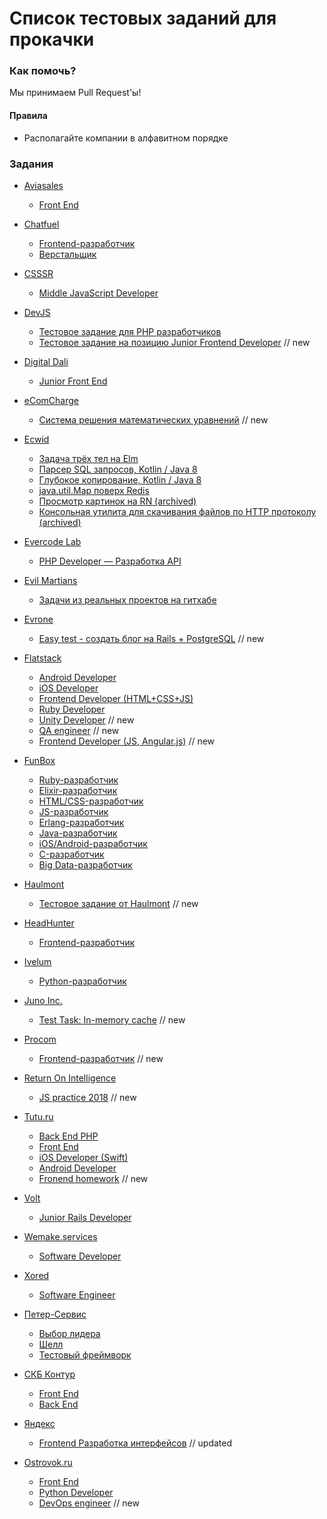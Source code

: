 # Список тестовых заданий для прокачки

### Как помочь?

Мы принимаем Pull Request'ы!

#### Правила

* Располагайте компании в алфавитном порядке

### Задания
* [Aviasales](https://aviasales.ru)
  * [Front End](https://github.com/KosyanMedia/test-tasks/tree/master/aviasales)

* [Chatfuel](https://chatfuel.com/)
  * [Frontend-разработчик](https://paper.dropbox.com/doc/Frontend-Engineer-GFOYvLYpCLWUJe59Ydfmw)
  * [Верстальщик](https://paper.dropbox.com/doc/fljyQo7ig1gZRevGejqEX)

* [CSSSR](https://csssr.ru)
  * [Middle JavaScript Developer](https://csssr.ru/jobs/middle-js-developer)

* [DevJS](http://devjs.ru/)
  * [Тестовое задание для PHP разработчиков](https://github.com/devjsru/php_test)
  * [Тестовое задание на позицию Junior Frontend Developer](https://github.com/devjsru/react_test) // new

* [Digital Dali](http://digitaldali.pro/)  
  * [Junior Front End](https://docs.google.com/document/d/1UL4FJrtzHamyOavu-VN9fH7Y05lkbmH5abtC2nnx2QY/edit)

* [eComCharge](https://ecomcharge.com/)
  * [Система решения математических уравнений](https://gist.github.com/shiroginne/2cd4ade25d7c81f28798) // new

* [Ecwid](https://www.ecwid.com/)
  * [Задача трёх тел на Elm](https://github.com/Ecwid/new-job/blob/master/Elm-3body-problem)
  * [Парсер SQL запросов, Kotlin / Java 8](https://github.com/Ecwid/new-job/blob/master/SQL-parser.md)
  * [Глубокое копирование, Kotlin / Java 8](https://github.com/Ecwid/new-job/blob/master/Deep-clone.md)
  * [java.util.Map поверх Redis](https://github.com/Ecwid/new-job/blob/master/Redis-and-collections.md)
  * [Просмотр картинок на RN (archived)](https://github.com/Ecwid/new-job/blob/b104fb636deb3f113657a404285edfa3b9fe4e1c/React-Native-Gallery.md)
  * [Консольная утилита для скачивания файлов по HTTP протоколу (archived)](https://github.com/Ecwid/new-job/blob/f4c62fb8b5e479b6e9c81c3ea4c57ad338ccbe75/Console-downloader.md)

* [Evercode Lab](https://evercodelab.com/)
  * [PHP Developer — Разработка API](https://github.com/EvercodeLab/php-test-assignment)

* [Evil Martians](https://evilmartians.com/)
  * [Задачи из реальных проектов на гитхабе](http://cultofmartians.com/)

* [Evrone](https://evrone.com/)
  * [Easy test - создать блог на Rails + PostgreSQL](https://github.com/evrone/easy_test) // new

* [Flatstack](http://www.flatstack.com)
  * [Android Developer](https://github.com/fs/test-tasks/tree/master/android)
  * [iOS Developer](https://github.com/fs/test-tasks/tree/master/ios)
  * [Frontend Developer (HTML+CSS+JS)](https://github.com/fs/test-tasks/tree/master/front-end)
  * [Ruby Developer](https://github.com/fs/test-tasks/tree/master/ruby)
  * [Unity Developer](https://github.com/fs/test-tasks/tree/master/unity) // new
  * [QA engineer](https://github.com/fs/test-tasks/tree/master/qa) // new
  * [Frontend Developer (JS, Angular.js)](https://github.com/fs/test-tasks/tree/master/js) // new

* [FunBox](http://funbox.ru/)
  * [Ruby-разработчик](https://dl.fun-box.ru/qt-ruby.pdf)
  * [Elixir-разработчик](https://dl.fun-box.ru/qt-elixir.pdf)
  * [HTML/CSS-разработчик](https://dl.fun-box.ru/qt-htmlcss.zip)
  * [JS-разработчик](https://dl.fun-box.ru/qt-js.pdf)
  * [Erlang-разработчик](https://dl.fun-box.ru/qt-erlang.pdf)
  * [Java-разработчик](https://dl.fun-box.ru/qt-java.pdf)
  * [iOS/Android-разработчик](https://dl.fun-box.ru/qt-mobile.pdf)
  * [C-разработчик](https://dl.fun-box.ru/qt-c.pdf)
  * [Big Data-разработчик](https://dl.fun-box.ru/qt-bigdata.pdf)

* [Haulmont](https://www.haulmont.com/front)
  * [Тестовое задание от Haulmont](https://github.com/nikolaychernov/StudentDatabase) // new

* [HeadHunter](https://hh.ru/)
  * [Frontend-разработчик](https://github.com/hhru/frontend-test)

* [Ivelum](https://ivelum.com/)
  * [Python-разработчик](https://github.com/ivelum/job/blob/master/code_challenges/python.md)

* [Juno Inc.](https://gojuno.com/)
  * [Test Task: In-memory cache](https://github.com/gojuno/test_tasks) // new

* [Procom](http://csoprocom.com.ua/)
  * [Frontend-разработчик](http://csoprocom.com.ua/info/frontend1.pdf) // new

* [Return On Intelligence](http://www.returnonintelligence.ru/)
  * [JS practice 2018](http://www.returnonintelligence.ru/students/practice/tasks2018/) // new

* [Tutu.ru](https://www.Tutu.ru/)
  * [Back End PHP](https://github.com/tutu-ru/php-interview)
  * [Front End](https://github.com/tutu-ru/frontend-javascript-test)
  * [iOS Developer (Swift)](https://github.com/tutu-ru/hire_ios-test)
  * [Android Developer](https://github.com/tutu-ru/hire_android_test)
  * [Fronend homework](https://github.com/tutu-ru/fe-homework) // new

* [Volt](http://www.wearevolt.com/)
  * [Junior Rails Developer](https://drive.google.com/file/d/0B9gbscdfWqaqMnZPb2NOZjREQ3M)
  
* [Wemake.services](https://wemake.services)
  * [Software Developer](https://wemake.services/meta/rsdp/job-application/)

* [Xored](http://ru.xored.com/)
  * [Software Engineer](https://docs.xored.com/pages/viewpage.action?pageId=26378756)

* [Петер-Сервис](http://billing.ru)
  * [Выбор лидера](https://github.com/peterservice-rnd/new-job/blob/master/leader.md)
  * [Шелл](https://github.com/peterservice-rnd/new-job/blob/master/shell.md)
  * [Тестовый фреймворк](https://github.com/peterservice-rnd/new-job/blob/master/test-framework.md)

* [СКБ Контур](https://kontur.ru/)
  * [Front End](https://kontur.ru/education/programs/intern/frontend)
  * [Back End](https://kontur.ru/education/programs/intern/backend)

* [Яндекс](https://yandex.ru)
  * [Frontend Разработка интерфейсов](https://academy.yandex.ru/events/frontend/) // updated

* [Ostrovok.ru](https://ostrovok.ru)
  * [Front End](https://github.com/ostrovok-team/code-challenge/tree/master/js)
  * [Python Developer](https://github.com/ostrovok-team/code-challenge/tree/master/python)
  * [DevOps engineer](https://github.com/ostrovok-team/code-challenge/tree/master/devops) // new

